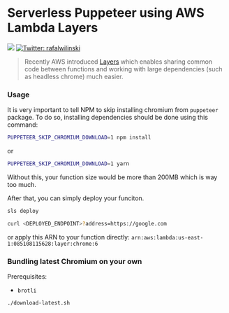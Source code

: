 # Serverless Puppeteer using AWS Lambda Layers

<p>
  <img src="https://img.shields.io/badge/version-1.1.0-blue.svg?cacheSeconds=2592000" />
  <a href="https://twitter.com/rafalwilinski">
    <img alt="Twitter: rafalwilinski" src="https://img.shields.io/twitter/follow/rafalwilinski.svg?style=social" target="_blank" />
  </a>
</p>

> Recently AWS introduced [Layers](https://aws.amazon.com/about-aws/whats-new/2018/11/aws-lambda-now-supports-custom-runtimes-and-layers/) which enables sharing common code between functions and working with large dependencies (such as headless chrome) much easier.


### Usage

It is very important to tell NPM to skip installing chromium from `puppeteer` package. To do so, installing dependencies should be done using this command:

```sh
PUPPETEER_SKIP_CHROMIUM_DOWNLOAD=1 npm install
```

or

```sh
PUPPETEER_SKIP_CHROMIUM_DOWNLOAD=1 yarn
```

Without this, your function size would be more than 200MB which is way too much.

After that, you can simply deploy your funciton.

```sh
sls deploy

curl <DEPLOYED_ENDPOINT>?address=https://google.com
```

or apply this ARN to your function directly: `arn:aws:lambda:us-east-1:085108115628:layer:chrome:6`

### Bundling latest Chromium on your own

Prerequisites:

- `brotli`

```sh
./download-latest.sh
```

